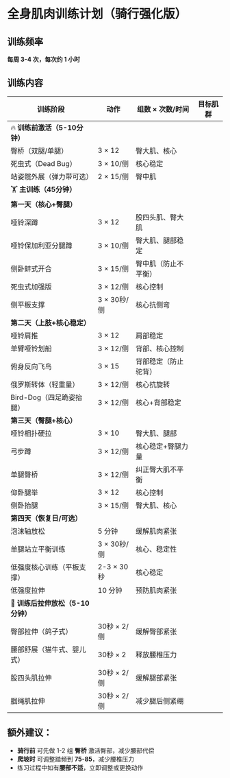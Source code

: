 # 全身肌肉训练计划（骑行强化版）

## 训练频率  
**每周 3-4 次，每次约 1 小时**  

## 训练内容  

| **训练阶段**  | **动作** | **组数 × 次数/时间** | **目标肌群** |
|-------------|---------|-----------------|------------|
| 🔥 **训练前激活（5-10分钟）** |  |  |  |
| 臀桥（双腿/单腿） | 3 × 12 | 臀大肌、核心 |
| 死虫式（Dead Bug） | 3 × 10/侧 | 核心稳定 |
| 站姿髋外展（弹力带可选） | 2 × 15/侧 | 臀中肌 |
| 🏋️ **主训练（45分钟）** |  |  |  |
| **第一天（核心+臀腿）** |  |  |  |
| 哑铃深蹲 | 3 × 12 | 股四头肌、臀大肌 |
| 哑铃保加利亚分腿蹲 | 3 × 10/侧 | 臀大肌、腿部稳定 |
| 侧卧蚌式开合 | 3 × 15/侧 | 臀中肌（防止不平衡） |
| 死虫式加强版 | 3 × 12/侧 | 核心控制 |
| 侧平板支撑 | 3 × 30秒/侧 | 核心抗侧弯 |
| **第二天（上肢+核心稳定）** |  |  |  |
| 哑铃肩推 | 3 × 12 | 肩部稳定 |
| 单臂哑铃划船 | 3 × 12/侧 | 背部、核心控制 |
| 俯身反向飞鸟 | 3 × 15 | 背部稳定（防止驼背） |
| 俄罗斯转体（轻重量） | 3 × 12/侧 | 核心抗旋转 |
| Bird-Dog（四足跪姿抬腿） | 3 × 12/侧 | 核心+背部稳定 |
| **第三天（臀腿+核心）** |  |  |  |
| 哑铃相扑硬拉 | 3 × 10 | 臀大肌、腿部 |
| 弓步蹲 | 3 × 12/侧 | 核心稳定+臀腿力量 |
| 单腿臀桥 | 3 × 12/侧 | 纠正臀大肌不平衡 |
| 仰卧腿举 | 3 × 12 | 核心控制 |
| 侧卧抬腿 | 3 × 15/侧 | 臀大肌、核心 |
| **第四天（恢复日/可选）** |  |  |  |
| 泡沫轴放松 | 5 分钟 | 缓解肌肉紧张 |
| 单腿站立平衡训练 | 3 × 30秒/侧 | 核心、稳定性 |
| 低强度核心训练（平板支撑） | 2-3 × 30秒 | 核心稳定 |
| 低强度拉伸 | 10 分钟 | 预防肌肉紧张 |
| 🧘 **训练后拉伸放松（5-10分钟）** |  |  |  |
| 臀部拉伸（鸽子式） | 30秒 × 2/侧 | 缓解臀部紧张 |
| 腰部舒展（猫牛式、婴儿式） | 30秒 × 2 | 释放腰椎压力 |
| 股四头肌拉伸 | 30秒 × 2/侧 | 缓解腿部紧张 |
| 腘绳肌拉伸 | 30秒 × 2/侧 | 减少腿后侧紧绷 |

## 额外建议：
- **骑行前** 可先做 1-2 组 **臀桥** 激活臀部，减少腰部代偿  
- **爬坡时** 可调整踏频到 **75-85**，减少腰椎压力  
- 练习过程中如有**腰部不适**，立即调整或更换动作  
